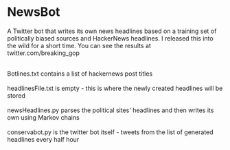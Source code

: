 # NewsBot
A Twitter bot that writes its own news headlines based on a training set of politically biased sources and HackerNews headlines.
I released this into the wild for a short time. You can see the results at twitter.com/breaking_gop


<br>Botlines.txt contains a list of hackernews post titles</br>
<br>headlinesFile.txt is empty - this is where the newly created headlines will be stored</br>
<br>newsHeadlines.py parses the political sites' headlines and then writes its own using Markov chains </br>
<br>conservabot.py is the twitter bot itself - tweets from the list of generated headlines every half hour</br>
